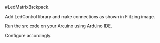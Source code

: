 #LedMatrixBackpack.

Add LedControl library and make connections as shown in Fritzing image.
 
Run the src code on your Arduino using Arduino IDE.

Configure accordingly.

